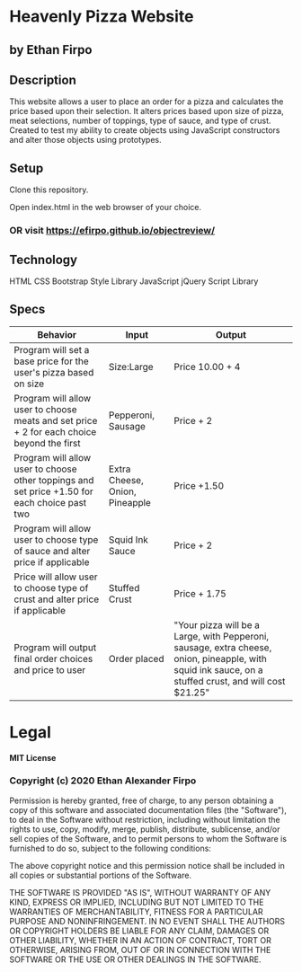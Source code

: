 # Heavenly Pizza Website

## by Ethan Firpo

## Description

This website allows a user to place an order for a pizza and calculates the price based upon their selection. It alters prices based upon size of pizza, meat selections, number of toppings, type of sauce, and type of crust. Created to test my ability to create objects using JavaScript constructors and alter those objects using prototypes. 

## Setup

Clone this repository.

Open index.html in the web browser of your choice.

### OR visit https://efirpo.github.io/objectreview/

## Technology

HTML
CSS
Bootstrap Style Library
JavaScript
jQuery Script Library

## Specs

|Behavior|Input|Output|
|------|------|------|
|Program will set a base price for the user's pizza based on size|Size:Large|Price 10.00 + 4|
|Program will allow user to choose meats and set price + 2 for each choice beyond the first|Pepperoni, Sausage|Price + 2|
|Program will allow user to choose other toppings and set price +1.50 for each choice past two|Extra Cheese, Onion, Pineapple|Price +1.50|
|Program will allow user to choose type of sauce and alter price if applicable|Squid Ink Sauce|Price + 2|
|Price will allow user to choose type of crust and alter price if applicable|Stuffed Crust|Price + 1.75|
|Program will output final order choices and price to user|Order placed|"Your pizza will be a Large, with Pepperoni, sausage, extra cheese, onion, pineapple, with squid ink sauce, on a stuffed crust, and will cost $21.25"|

# Legal

#### MIT License

### Copyright (c) 2020 Ethan Alexander Firpo

Permission is hereby granted, free of charge, to any person obtaining a copy
of this software and associated documentation files (the "Software"), to deal
in the Software without restriction, including without limitation the rights
to use, copy, modify, merge, publish, distribute, sublicense, and/or sell
copies of the Software, and to permit persons to whom the Software is
furnished to do so, subject to the following conditions:

The above copyright notice and this permission notice shall be included in all
copies or substantial portions of the Software.

THE SOFTWARE IS PROVIDED "AS IS", WITHOUT WARRANTY OF ANY KIND, EXPRESS OR
IMPLIED, INCLUDING BUT NOT LIMITED TO THE WARRANTIES OF MERCHANTABILITY,
FITNESS FOR A PARTICULAR PURPOSE AND NONINFRINGEMENT. IN NO EVENT SHALL THE
AUTHORS OR COPYRIGHT HOLDERS BE LIABLE FOR ANY CLAIM, DAMAGES OR OTHER
LIABILITY, WHETHER IN AN ACTION OF CONTRACT, TORT OR OTHERWISE, ARISING FROM,
OUT OF OR IN CONNECTION WITH THE SOFTWARE OR THE USE OR OTHER DEALINGS IN THE
SOFTWARE.
